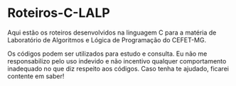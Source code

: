 # Roteiros-C-LALP
Aqui estão os roteiros desenvolvidos na linguagem C para a matéria de Laboratório de Algoritmos e Lógica de Programação do CEFET-MG.

Os códigos podem ser utilizados para estudo e consulta. Eu não me responsabilizo pelo uso indevido e não incentivo qualquer comportamento inadequado no que diz respeito aos códigos. Caso tenha te ajudado, ficarei contente em saber!
